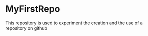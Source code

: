 # MyFirstRepo
This repository is used to experiment the creation and the use of a repository on github
